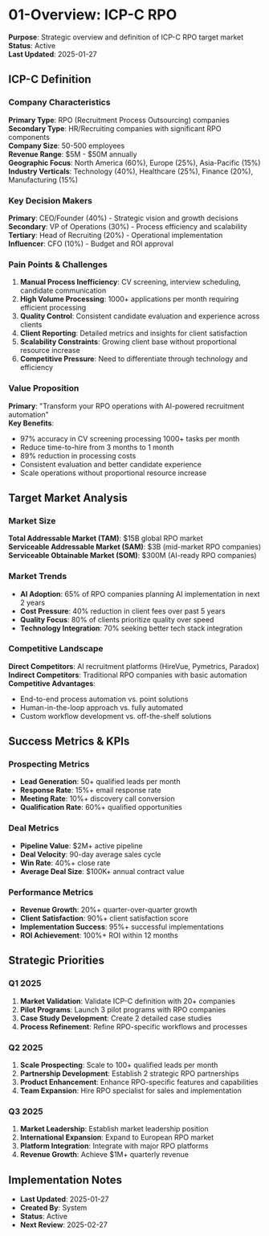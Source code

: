 # 01-Overview: ICP-C RPO
**Purpose**: Strategic overview and definition of ICP-C RPO target market  
**Status**: Active  
**Last Updated**: 2025-01-27

## ICP-C Definition

### Company Characteristics
**Primary Type**: RPO (Recruitment Process Outsourcing) companies  
**Secondary Type**: HR/Recruiting companies with significant RPO components  
**Company Size**: 50-500 employees  
**Revenue Range**: $5M - $50M annually  
**Geographic Focus**: North America (60%), Europe (25%), Asia-Pacific (15%)  
**Industry Verticals**: Technology (40%), Healthcare (25%), Finance (20%), Manufacturing (15%)

### Key Decision Makers
**Primary**: CEO/Founder (40%) - Strategic vision and growth decisions  
**Secondary**: VP of Operations (30%) - Process efficiency and scalability  
**Tertiary**: Head of Recruiting (20%) - Operational implementation  
**Influencer**: CFO (10%) - Budget and ROI approval

### Pain Points & Challenges
1. **Manual Process Inefficiency**: CV screening, interview scheduling, candidate communication
2. **High Volume Processing**: 1000+ applications per month requiring efficient processing
3. **Quality Control**: Consistent candidate evaluation and experience across clients
4. **Client Reporting**: Detailed metrics and insights for client satisfaction
5. **Scalability Constraints**: Growing client base without proportional resource increase
6. **Competitive Pressure**: Need to differentiate through technology and efficiency

### Value Proposition
**Primary**: "Transform your RPO operations with AI-powered recruitment automation"  
**Key Benefits**:
- 97% accuracy in CV screening processing 1000+ tasks per month
- Reduce time-to-hire from 3 months to 1 month
- 89% reduction in processing costs
- Consistent evaluation and better candidate experience
- Scale operations without proportional resource increase

## Target Market Analysis

### Market Size
**Total Addressable Market (TAM)**: $15B global RPO market  
**Serviceable Addressable Market (SAM)**: $3B (mid-market RPO companies)  
**Serviceable Obtainable Market (SOM)**: $300M (AI-ready RPO companies)

### Market Trends
- **AI Adoption**: 65% of RPO companies planning AI implementation in next 2 years
- **Cost Pressure**: 40% reduction in client fees over past 5 years
- **Quality Focus**: 80% of clients prioritize quality over speed
- **Technology Integration**: 70% seeking better tech stack integration

### Competitive Landscape
**Direct Competitors**: AI recruitment platforms (HireVue, Pymetrics, Paradox)  
**Indirect Competitors**: Traditional RPO companies with basic automation  
**Competitive Advantages**: 
- End-to-end process automation vs. point solutions
- Human-in-the-loop approach vs. fully automated
- Custom workflow development vs. off-the-shelf solutions

## Success Metrics & KPIs

### Prospecting Metrics
- **Lead Generation**: 50+ qualified leads per month
- **Response Rate**: 15%+ email response rate
- **Meeting Rate**: 10%+ discovery call conversion
- **Qualification Rate**: 60%+ qualified opportunities

### Deal Metrics
- **Pipeline Value**: $2M+ active pipeline
- **Deal Velocity**: 90-day average sales cycle
- **Win Rate**: 40%+ close rate
- **Average Deal Size**: $100K+ annual contract value

### Performance Metrics
- **Revenue Growth**: 20%+ quarter-over-quarter growth
- **Client Satisfaction**: 90%+ client satisfaction score
- **Implementation Success**: 95%+ successful implementations
- **ROI Achievement**: 100%+ ROI within 12 months

## Strategic Priorities

### Q1 2025
1. **Market Validation**: Validate ICP-C definition with 20+ companies
2. **Pilot Programs**: Launch 3 pilot programs with RPO companies
3. **Case Study Development**: Create 2 detailed case studies
4. **Process Refinement**: Refine RPO-specific workflows and processes

### Q2 2025
1. **Scale Prospecting**: Scale to 100+ qualified leads per month
2. **Partnership Development**: Establish 2 strategic RPO partnerships
3. **Product Enhancement**: Enhance RPO-specific features and capabilities
4. **Team Expansion**: Hire RPO specialist for sales and implementation

### Q3 2025
1. **Market Leadership**: Establish market leadership position
2. **International Expansion**: Expand to European RPO market
3. **Platform Integration**: Integrate with major RPO platforms
4. **Revenue Growth**: Achieve $1M+ quarterly revenue

## Implementation Notes
- **Last Updated**: 2025-01-27
- **Created By**: System
- **Status**: Active
- **Next Review**: 2025-02-27
